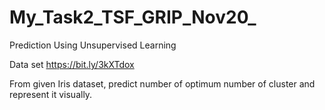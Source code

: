 # My_Task2_TSF_GRIP_Nov20_
Prediction Using Unsupervised Learning

Data set https://bit.ly/3kXTdox

From given Iris dataset, predict number of optimum number of cluster and represent it visually.
